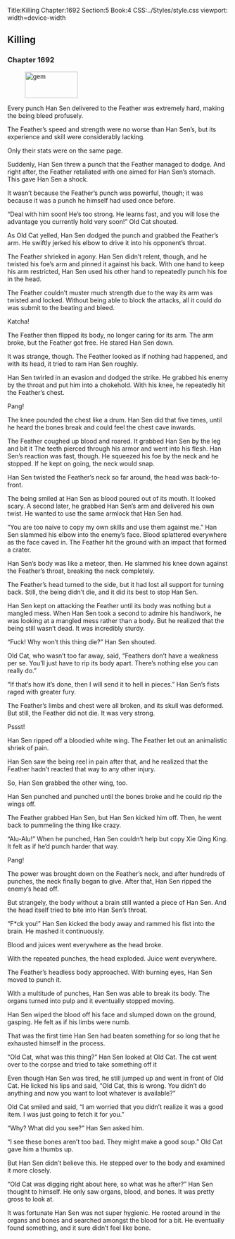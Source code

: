 Title:Killing 
Chapter:1692 
Section:5 
Book:4 
CSS:../Styles/style.css 
viewport: width=device-width
  
## Killing
### Chapter 1692 
<figure>
	<img src="../Images/gem.gif" alt="gem" id="gem" width="120" height="60" />
</figure>
  

  
  Every punch Han Sen delivered to the Feather was extremely hard, making the being bleed profusely.

The Feather’s speed and strength were no worse than Han Sen’s, but its experience and skill were considerably lacking.

Only their stats were on the same page.

Suddenly, Han Sen threw a punch that the Feather managed to dodge. And right after, the Feather retaliated with one aimed for Han Sen’s stomach. This gave Han Sen a shock.

It wasn’t because the Feather’s punch was powerful, though; it was because it was a punch he himself had used once before.

“Deal with him soon! He’s too strong. He learns fast, and you will lose the advantage you currently hold very soon!” Old Cat shouted.

As Old Cat yelled, Han Sen dodged the punch and grabbed the Feather’s arm. He swiftly jerked his elbow to drive it into his opponent’s throat.

The Feather shrieked in agony. Han Sen didn’t relent, though, and he twisted his foe’s arm and pinned it against his back. With one hand to keep his arm restricted, Han Sen used his other hand to repeatedly punch his foe in the head.

The Feather couldn’t muster much strength due to the way its arm was twisted and locked. Without being able to block the attacks, all it could do was submit to the beating and bleed.

Katcha!

The Feather then flipped its body, no longer caring for its arm. The arm broke, but the Feather got free. He stared Han Sen down.

It was strange, though. The Feather looked as if nothing had happened, and with its head, it tried to ram Han Sen roughly.

Han Sen twirled in an evasion and dodged the strike. He grabbed his enemy by the throat and put him into a chokehold. With his knee, he repeatedly hit the Feather’s chest.

Pang!

The knee pounded the chest like a drum. Han Sen did that five times, until he heard the bones break and could feel the chest cave inwards.

The Feather coughed up blood and roared. It grabbed Han Sen by the leg and bit it The teeth pierced through his armor and went into his flesh. Han Sen’s reaction was fast, though. He squeezed his foe by the neck and he stopped. If he kept on going, the neck would snap.

Han Sen twisted the Feather’s neck so far around, the head was back-to-front.

The being smiled at Han Sen as blood poured out of its mouth. It looked scary. A second later, he grabbed Han Sen’s arm and delivered his own twist. He wanted to use the same armlock that Han Sen had.

“You are too naive to copy my own skills and use them against me.” Han Sen slammed his elbow into the enemy’s face. Blood splattered everywhere as the face caved in. The Feather hit the ground with an impact that formed a crater.

Han Sen’s body was like a meteor, then. He slammed his knee down against the Feather’s throat, breaking the neck completely.

The Feather’s head turned to the side, but it had lost all support for turning back. Still, the being didn’t die, and it did its best to stop Han Sen.

Han Sen kept on attacking the Feather until its body was nothing but a mangled mess. When Han Sen took a second to admire his handiwork, he was looking at a mangled mess rather than a body. But he realized that the being still wasn’t dead. It was incredibly sturdy.

“Fuck! Why won’t this thing die?” Han Sen shouted.

Old Cat, who wasn’t too far away, said, “Feathers don’t have a weakness per se. You’ll just have to rip its body apart. There’s nothing else you can really do.”

“If that’s how it’s done, then I will send it to hell in pieces.” Han Sen’s fists raged with greater fury.

The Feather’s limbs and chest were all broken, and its skull was deformed. But still, the Feather did not die. It was very strong.

Pssst!

Han Sen ripped off a bloodied white wing. The Feather let out an animalistic shriek of pain.

Han Sen saw the being reel in pain after that, and he realized that the Feather hadn’t reacted that way to any other injury.

So, Han Sen grabbed the other wing, too.

Han Sen punched and punched until the bones broke and he could rip the wings off.

The Feather grabbed Han Sen, but Han Sen kicked him off. Then, he went back to pummeling the thing like crazy.

“Alu-Alu!” When he punched, Han Sen couldn’t help but copy Xie Qing King. It felt as if he’d punch harder that way.

Pang!

The power was brought down on the Feather’s neck, and after hundreds of punches, the neck finally began to give. After that, Han Sen ripped the enemy’s head off.

But strangely, the body without a brain still wanted a piece of Han Sen. And the head itself tried to bite into Han Sen’s throat.

“F*ck you!” Han Sen kicked the body away and rammed his fist into the brain. He mashed it continuously.

Blood and juices went everywhere as the head broke.

With the repeated punches, the head exploded. Juice went everywhere.

The Feather’s headless body approached. With burning eyes, Han Sen moved to punch it.

With a multitude of punches, Han Sen was able to break its body. The organs turned into pulp and it eventually stopped moving.

Han Sen wiped the blood off his face and slumped down on the ground, gasping. He felt as if his limbs were numb.

That was the first time Han Sen had beaten something for so long that he exhausted himself in the process.

“Old Cat, what was this thing?” Han Sen looked at Old Cat. The cat went over to the corpse and tried to take something off it

Even though Han Sen was tired, he still jumped up and went in front of Old Cat. He licked his lips and said, “Old Cat, this is wrong. You didn’t do anything and now you want to loot whatever is available?”

Old Cat smiled and said, “I am worried that you didn’t realize it was a good item. I was just going to fetch it for you.”

“Why? What did you see?” Han Sen asked him.

“I see these bones aren’t too bad. They might make a good soup.” Old Cat gave him a thumbs up.

But Han Sen didn’t believe this. He stepped over to the body and examined it more closely.

“Old Cat was digging right about here, so what was he after?” Han Sen thought to himself. He only saw organs, blood, and bones. It was pretty gross to look at.

It was fortunate Han Sen was not super hygienic. He rooted around in the organs and bones and searched amongst the blood for a bit. He eventually found something, and it sure didn’t feel like bone.
